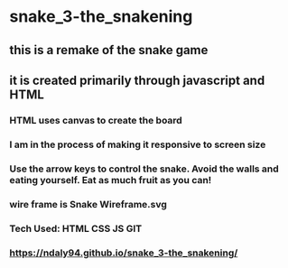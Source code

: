 # snake_3-the_snakening
## this is a remake of the snake game 

## it is created primarily through javascript and HTML

### HTML uses canvas to create the board

### I am in the process of making it responsive to screen size

### Use the arrow keys to control the snake. Avoid the walls and eating yourself. Eat as much fruit as you can!

### wire frame is Snake Wireframe.svg

### Tech Used: HTML CSS JS GIT


### https://ndaly94.github.io/snake_3-the_snakening/